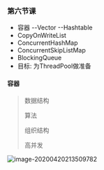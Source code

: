 ### 第六节课

- 容器 --Vector --Hashtable
- CopyOnWriteList
- ConcurrentHashMap
- ConcurrentSkipListMap
- BlockingQueue
- 目标:  为ThreadPool做准备

#### 容器

> 数据结构
>
> 算法
>
> 组织结构
>
> 高并发

![image-20200420213509782](H:\MsbSpace\Zero\Record-document\Java\JUC\Image\image-20200420213509782.png)